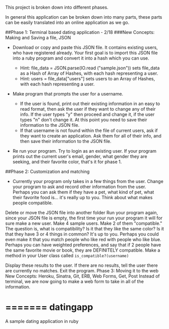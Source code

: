 This project is broken down into different phases.

In general this application can be broken down into many parts, these parts can be easily translated into an online application as we go.

##Phase 1: Terminal based dating application - 2/18
###New Concepts: Making and Saving a file, JSON
  * Download or copy and paste this JSON file. It contains existing users, who have registered already. Your first goal is to import this JSON file into a ruby program and convert it into a hash which you can use.
    * Hint: file_data = JSON.parse(IO.read ("sample.json")) sets file\_data as a Hash of Array of Hashes, with each hash representing a user.
    * Hint: users = file_data["users"] sets users to an Array of Hashes, with each hash representing a user.

  * Make program that prompts the user for a username.
      * If the user is found, print out their existing information in an easy to read format, then ask the user if they want to change any of their info. If the user types "y" then proceed and change it, if the user types "n" don't change it. At this point you need to save their information to the JSON file.
      * If that username is not found within the file of current users, ask if they want to create an application. Ask them for all of their info, and then save their information to the JSON file.

  * Re run your program. Try to login as an existing user. If your program prints out the current user's email, gender, what gender they are seeking, and their favorite color, that's it for phase 1.


##Phase 2: Customization and matching
  * Currently your program only takes in a few things from the user. Change your program to ask and record other information from the user. Perhaps you can ask them if they have a pet, what kind of pet, what their favorite food is... it's really up to you. Think about what makes people compatible.

Delete or move the JSON file into another folder
Run your program again, since your JSON file is empty, the first time your run your program it will for sure make a new user.
Make 4 sample users. Make 2 of them "compatible." The question is, what is compatibility? Is it that they like the same color? Is it that they have 3 or 4 things in common? It's up to you. Perhaps you could even make it that you match people who like red with people who like blue. Perhaps you can have weighted preferences, and say that if 2 people have the same favorite movie or book, they are DEFINITELY compatible.
Make a method in your User class called <code>is_compatible?(username)</code>

Display these results to the user. If there are no results, tell the user there are currently no matches. Exit the program.
 Phase 3: Moving it to the web
New Concepts: Heroku, Sinatra, Git, ERB, Web Forms, Get, Post
Instead of terminal, we are now going to make a web form to take in all of the information.

=======
datingapp
=========

A sample dating application in ruby
